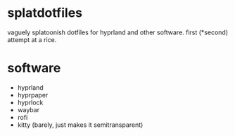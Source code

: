 # splatdotfiles
vaguely splatoonish dotfiles for hyprland and other software. first (*second) attempt at a rice.

# software
- hyprland
- hyprpaper
- hyprlock
- waybar
- rofi
- kitty (barely, just makes it semitransparent)
